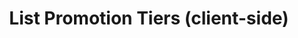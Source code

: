 ---
title: List Promotion Tiers (client-side)
type: endpoint
category: 639ba2628407100061f5faac
slug: list-promotion-tiers-client-side
parentDoc: 639ba2658407100061f5fab0
hidden: false
order: 2
---